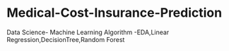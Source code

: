 # Medical-Cost-Insurance-Prediction
Data Science- Machine Learning Algorithm -EDA,Linear Regression,DecisionTree,Random Forest
